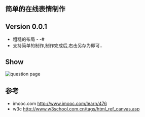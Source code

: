 ## 简单的在线表情制作

## Version 0.0.1
- 粗糙的布局 - -#
- 支持简单的制作,制作完成后,右击另存为即可..

## Show
![question page](https://raw.githubusercontent.com/Joursion/bz_emotion_online/master/showimg/1.png)

## 参考
- imooc.com  http://www.imooc.com/learn/476
- w3c http://www.w3school.com.cn/tags/html_ref_canvas.asp
